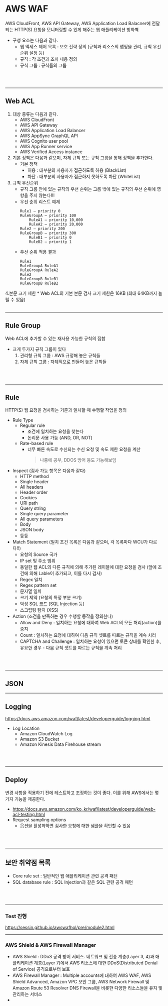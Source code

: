 # AWS WAF
AWS CloudFront, AWS API Gateway, AWS Application Load Balacner에 전달되는 HTTP(S) 요청을 모니터링할 수 있게 해주는 웹 애플리케이션 방화벽
* 구성 요소는 다음과 같다.
    * 웹 액세스 제어 목록 : 보호 전략 정의 (규칙과 리소스의 맵핑을 관리, 규칙 우선순위 설정 등)
    * 규칙 : 각 조건과 조치 내용 정의
    * 규칙 그룹 : 규칙들의 그룹
</br>
</br>

---
## Web ACL
1. 대상 종류는 다음과 같다.
    * AWS CloudFront
    * AWS API Gateway
    * AWS Application Load Balancer
    * AWS AppSync GraphQL API
    * AWS Cognito user pool
    * AWS App Runner service
    * AWS Verified Access instance
2. 기본 정책은 다음과 같으며, 자체 규칙 또는 규칙 그룹을 통해 정책을 추가한다.
    * 기본 정책
        - 허용 : 대부분의 사용자가 접근하도록 허용 (BlackList)
        - 차단 : 대부분의 사용자가 접근하지 못하도록 차단 (WhiteList)
3. 규칙 우선순위
    * 규칙 그룹 안에 있는 규칙의 우선 순위는 그룹 밖에 있는 규칙의 우선 순위에 영항을 주지 않는다!!!
    * 우선 순위 리스트 예제
        ```
        Rule1 – priority 0
        RuleGroupA – priority 100
            RuleA1 – priority 10,000
            RuleA2 – priority 20,000
        Rule2 – priority 200
        RuleGroupB – priority 300
            RuleB1 – priority 0
            RuleB2 – priority 1
        ```
    * 우선 순위 적용 결과
        ```
        Rule1
        RuleGroupA RuleA1
        RuleGroupA RuleA2
        Rule2
        RuleGroupB RuleB1
        RuleGroupB RuleB2
        ```
4.본문 크기 제한
    * Web ACL의 기본 본문 검사 크기 제한은 16KB (최대 64KB까지 늘릴 수 있음)
</br>
</br>

---
## Rule Group
Web ACL에 추가할 수 있는 재사용 가능한 규칙의 집합
* 크게 두가지 규칙 그룹이 있다
    1. 관리형 규칙 그룹 : AWS 규정해 놓은 규칙들
    2. 자체 규칙 그룹 : 자체적으로 만들어 놓은 규칙들
</br>
</br>


---
## Rule
HTTP(S) 웹 요청을 검사하는 기준과 일치할 때 수행할 작업을 정의
* Rule Type
    * Regular rule
        * 조건에 일치하는 요청을 찾는다
        * 논리문 사용 가능 (AND, OR, NOT)
    * Rate-based rule
        * 너무 빠른 속도로 수신되는 수신 요청 및 속도 제한 요청을 계산
            > 나중에 공부, DDOS 방어 등도 가능해보임
* Inspect (검사 가능 항목은 다음과 같다)
    - HTTP method
    - Single header
    - All headers
    - Header order
    - Cookies
    - URI path
    - Query string
    - Single query parameter
    - All query parameters
    - Body
    - JSON body
    - 등등
* Match Statement (일치 조건 목록은 다음과 같으며, 각 목록마다 WCU가 다르다!!)
    - 요청의 Source 국가
    - IP set 및 주소 범위 
    - 동일한 웹 ACL의 다른 규칙에 의해 추가된 레이블에 대한 요청을 검사 (앞에 조건에 의해 Lable이 추가되고, 이를 다시 검사)
    - Regex 일치
    - Regex pattern set
    - 문자열 일치
    - 크기 제약 (요청의 특정 부분 크기)
    - 악성 SQL 코드 (SQL Injection 등)
    - 스크립팅 탐지 (XSS)
* Action (조건을 만족하는 경우 수행할 동작을 정의한다)
    - Allow and Deny : 일치하는 요청에 대하여 Web ACL의 모든 처리(action)를 중지
    - Count : 일치하는 요청에 대하여 다음 규칙 셋트를 따르는 규칙을 계속 처리
    - CAPTCHA and Challenge : 일치하는 요청이 있으면 토큰 상태를 확인한 후, 유요한 경우 - 다음 규칙 셋트를 따르는 규칙을 계속 처리
</br>
</br>


---
## JSON






---
## Logging
https://docs.aws.amazon.com/waf/latest/developerguide/logging.html
* Log Location
    * Amazon CloudWatch Log
    * Amazon S3 Bucket
    * Amazon Kinesis Data Firehouse stream
</br>
</br>




---
## Deploy
변경 사항을 적용하기 전에 테스트하고 조정하는 것이 좋다. 이를 위해 AWS에서는 몇가지 기능을 제공한다.
* https://docs.aws.amazon.com/ko_kr/waf/latest/developerguide/web-acl-testing.html
* Request sampling options
    * 옵션을 활성화하면 검사한 요청에 대한 샘플을 확인할 수 있음
</br>
</br>


---
## 보안 취약점 목록
* Core rule set : 일반적인 웹 애플리케이션 관련 공격 패턴
* SQL database rule : SQL Injection과 같은 SQL 관련 공격 패턴 
</br>
</br>



---
### Test 진행
https://sessin.github.io/awswafhol/pre/module2.html
</br>



---
### AWS Shield & AWS Firewall Manager
* AWS Shield : DDoS 공격 방어 서비스. 네트워크 및 전송 계층(Layer 3, 4)과 애플리케이션 계층(Layer 7)에서 AWS 리소스에 대한 DDoS(Distributed Denial of Service) 공격으로부터 보호
* AWS Firewall Manager : Multiple accounts에 대하여 AWS WAF, AWS Shield Advanced, Amazon VPC 보안 그룹, AWS Network Firewall 및 Amazon Route 53 Resolver DNS Firewall을 비롯한 다양한 리소스들을 유지 및 관리하는 서비스
* 